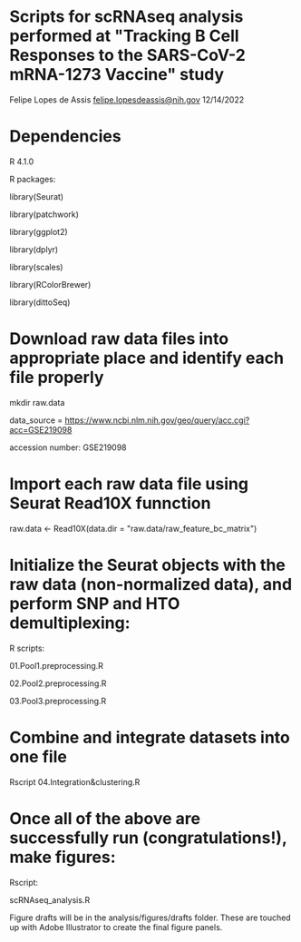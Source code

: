 # Scripts for scRNAseq analysis performed at "Tracking B Cell Responses to the SARS-CoV-2 mRNA-1273 Vaccine" study

Felipe Lopes de Assis felipe.lopesdeassis@nih.gov 12/14/2022

# Dependencies

R 4.1.0 

R packages:

library(Seurat)

library(patchwork)

library(ggplot2)

library(dplyr)

library(scales)

library(RColorBrewer)

library(dittoSeq)

# Download raw data files into appropriate place and identify each file properly 

mkdir raw.data

data_source = https://www.ncbi.nlm.nih.gov/geo/query/acc.cgi?acc=GSE219098

accession number: GSE219098

# Import each raw data file using Seurat Read10X funnction       

raw.data <- Read10X(data.dir = "raw.data/raw_feature_bc_matrix") 

# Initialize the Seurat objects with the raw data (non-normalized data), and perform SNP and HTO demultiplexing:   

R scripts: 

01.Pool1.preprocessing.R

02.Pool2.preprocessing.R

03.Pool3.preprocessing.R

# Combine and integrate datasets into one file

Rscript 04.Integration&clustering.R

# Once all of the above are successfully run (congratulations!), make figures:

Rscript:

scRNAseq_analysis.R

Figure drafts will be in the analysis/figures/drafts folder. These are touched up with Adobe Illustrator to create the final figure panels.
